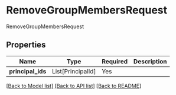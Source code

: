 # RemoveGroupMembersRequest

RemoveGroupMembersRequest

## Properties
| Name | Type | Required | Description |
| ------------ | ------------- | ------------- | ------------- |
**principal_ids** | List[PrincipalId] | Yes |  |


[[Back to Model list]](../../../README.md#models-v2-link) [[Back to API list]](../../README.md#documentation-for-api-endpoints) [[Back to README]](../../README.md)
